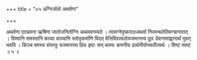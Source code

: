 +++
title = "०५ अग्निर्जातो अथर्वणा"

+++

अथर्वणा एतन्नाम्ना ऋषिणा जातोजनितोग्निः कथमवगम्यते । त्वामग्नेपुष्करादध्यथर्वा निरमन्थतेतिमन्त्रान्तरात् । विश्वानि समस्तानि काव्या काव्यानि स्तोतृकर्माणि विदत् वेत्तिविवस्वतोयजमानस्य दूतः देवानामाह्वानार्थं भुवत् भवति । किञ्च यमस्य संयन्तुः यजमानस्य प्रियः इष्टः सन् काम्यः कमनीयः प्रार्थनीयोभवतीत्यर्थः । शिष्टं स्पष्टं ॥ ५ ॥